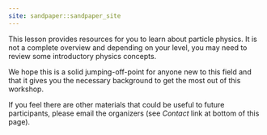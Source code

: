 ```yaml
---
site: sandpaper::sandpaper_site
---
```


This lesson provides resources for you to learn about particle physics. It is not a 
complete overview and depending on your level, you may need to review some introductory 
physics concepts.

We hope this is a solid jumping-off-point for anyone new to this field and that it gives you 
the necessary background to get the most out of this workshop. 

If you feel there are other materials that could be useful to future participants, 
please email the organizers (see *Contact* link at bottom of this page).


[workbench]: https://carpentries.github.io/sandpaper-docs

